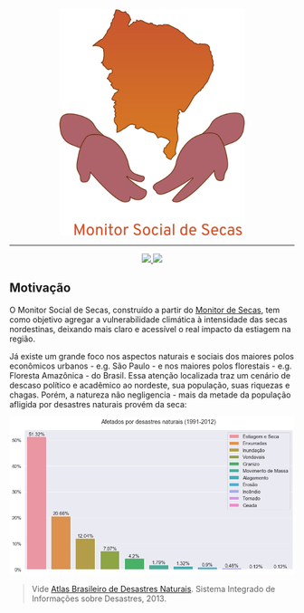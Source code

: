 <p align="center">
    <a>
        <img src="./img/logo.svg" height="400px">
    <a/>
</p>

--------

<p align="center">
    <a href="https://app.codacy.com/manual/jcezarms/monitor-social-de-secas?utm_source=github.com&utm_medium=referral&utm_content=jcezarms/monitor-social-de-secas&utm_campaign=Badge_Grade_Dashboard">
        <img src="https://api.codacy.com/project/badge/Grade/63830b4fa6be4a6bbb8d6928c46e35cd" />
    <a href="https://github.com/jcezarms/monitor-social-de-secas/graphs/contributors">
        <img src="https://img.shields.io/github/contributors/jcezarms/monitor-social-de-secas.svg" />
    </a>
</p>

## Motivação
O Monitor Social de Secas, construído a partir do [Monitor de Secas](http://monitordesecas.ana.gov.br/mapa), tem como objetivo agregar a vulnerabilidade climática à intensidade das secas nordestinas, deixando mais claro e acessível o real impacto da estiagem na região.

Já existe um grande foco nos aspectos naturais e sociais dos maiores polos econômicos urbanos - e.g. São Paulo - e nos maiores polos florestais - e.g. Floresta Amazônica - do Brasil. Essa atenção localizada traz um cenário de descaso político e acadêmico ao nordeste, sua população, suas riquezas e chagas. Porém, a natureza não negligencia - mais da metade da população afligida por desastres naturais provém da seca:

![Afetados por disastres 1991-2012](./img/atlas_desastres.png)
> Vide [Atlas Brasileiro de Desastres Naturais](https://s2id.mi.gov.br/paginas/atlas/). Sistema Integrado de Informações sobre Desastres, 2013.